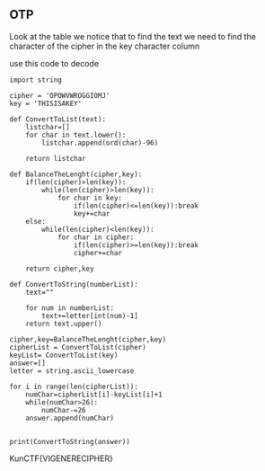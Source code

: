 ## OTP

Look at the table we notice that to find the text we need to find the character of the cipher in the key character column

use this code to decode

```
import string

cipher = 'OPOWVWROGGIOMJ'
key = 'THISISAKEY'

def ConvertToList(text):
    listchar=[]
    for char in text.lower():
        listchar.append(ord(char)-96)
    
    return listchar

def BalanceTheLenght(cipher,key):
    if(len(cipher)>len(key)):
        while(len(cipher)>len(key)):
            for char in key:
                if(len(cipher)<=len(key)):break
                key+=char
    else:
        while(len(cipher)<len(key)):
            for char in cipher:
                if(len(cipher)>=len(key)):break
                cipher+=char

    return cipher,key

def ConvertToString(numberList):
    text=""

    for num in numberList:
        text+=letter[int(num)-1]
    return text.upper()

cipher,key=BalanceTheLenght(cipher,key)
cipherList = ConvertToList(cipher)
keyList= ConvertToList(key)
answer=[]
letter = string.ascii_lowercase

for i in range(len(cipherList)):
    numChar=cipherList[i]-keyList[i]+1
    while(numChar>26):
        numChar-=26
    answer.append(numChar)


print(ConvertToString(answer))

```

KunCTF{VIGENERECIPHER}